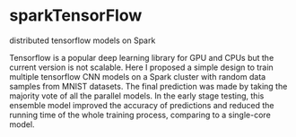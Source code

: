 # sparkTensorFlow
distributed tensorflow models on Spark

Tensorflow is a popular deep learning library for GPU and CPUs but the current version is not scalable. Here I proposed a simple design to train multiple tensorflow CNN models on a Spark cluster with random data samples from MNIST datasets. The final prediction was made by taking the majority vote of all the parallel models. In the early stage testing, this ensemble model improved the accuracy of predictions and reduced the running time of the whole training process, comparing to a single-core model.
